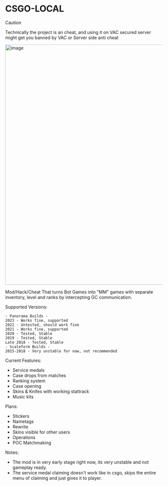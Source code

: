 # CSGO-LOCAL

> [!CAUTION]
> Technically the project is an cheat, and using it on VAC secured server might get you banned by VAC or Server side anti cheat

<img width="1027" height="768" alt="image" src="https://github.com/user-attachments/assets/2512fbac-e5fd-44d8-af16-89ca79727a9f" />


Mod/Hack/Cheat That turns Bot Games into "MM" games with separate inventory, level and ranks by intercepting GC communication.

Supported Versions: 
```
- Panorama Builds -
2023 - Works fine, supported
2022 - Untested, should work fine
2021 - Works fine, supported
2020 - Tested, Stable
2019 - Tested, Stable
Late 2018 - Tested, Stable
- Scaleform Builds -
2015-2018 - Very unstable for now, not recommended
```

Current Features:
- Service medals
- Case drops from matches
- Ranking system
- Case opening
- Skins & Knifes with working stattrack
- Music kits

Plans: 
- Stickers
- Nametags
- Rewrite
- Skins visible for other users
- Operations
- POC Matchmaking

Notes:
- The mod is in very early stage right now, its very unstable and not gameplay ready.
- The service medal claiming doesn't work like in csgo, skips the entire menu of claiming and just gives it to player.
